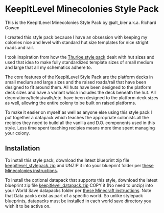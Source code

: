 # KeepItLevel Minecolonies Style Pack

This is the KeepItLevel Minecolonies Style Pack by @alt_bier a.k.a. Richard Gowen

I created this style pack because I have an obsession with keeping my colonies nice and level with standard hut size templates for nice stright roads and rail.

I took inspiration from how the [Thurloe style pack](https://www.planetminecraft.com/project/minecolonies-thurloe-style-pack/) dealt with hut sizes and used that idea to make fully standardized template sizes of small medium and large that all my schematics adhere to.

The core features of the KeepItLevel Style Pack are the platform decks in small medium and large sizes and the raised roads/rail that have been designed to fit around them.  All huts have been designed to the platform deck sizes and have a variant which includes the deck beneath the hut.  All decorations/fields/walls/etc. have been designed to the platform deck sizes as well, allowing the entire colony to be built on raised platforms.

To make it easier on myself as well as anyone else using this style pack I put together a datapack which teaches the appropriate colonists all the recipies they need to build all the vanilla and D.O. components used in this style.  Less time spent teaching recipies means more time spent managing your colony.

## Installation

To install this style pack, download the latest blueprint zip file [keepitlevel_stylepack.zip](https://github.com/gowenrw/keepitlevel_mc_style/raw/refs/heads/main/blueprints/keepitlevel_stylepack.zip) and UNZIP it into your blueprint folder per [these Minecolonies instructions](https://minecolonies.com/wiki/tutorials/schematics#how-do-i-install-custom-schematics-i-just-downloaded).

To install the optional datapack that supports this style, download the latest blueprint zip file [keepitlevel_datapack.zip](https://github.com/gowenrw/keepitlevel_mc_style/raw/refs/heads/main/datapacks/keepitlevel_datapack.zip) COPY it (No need to unzip) into your World Save datapacks folder per [these Minecraft instructions](https://minecraft.wiki/w/Tutorial:Installing_a_data_pack).  Note that Data packs exist as part of a specific world.  So unlike stylepack blueprints, datapacks must be installed in each world save directory you wish it to be active on.


